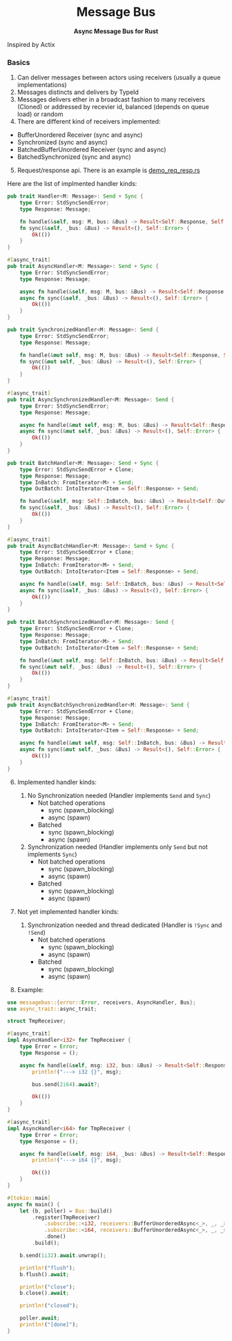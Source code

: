 <div align="center">
  <h1>Message Bus</h1>
  <p>
    <strong>Async Message Bus for Rust</strong>
  </p>
  <p>
</div>

Inspired by Actix

### Basics
1. Can deliver messages between actors using receivers (usually a queue implementations)
2. Messages distincts and delivers by TypeId
3. Messages delivers ether in a broadcast fashion to many receivers (Cloned) or addressed by recevier id, balanced (depends on queue load) or random
4. There are different kind of receivers implemented:
  - BufferUnordered Receiver (sync and async)
  - Synchronized (sync and async)
  - BatchedBufferUnordered Receiver (sync and async)
  - BatchedSynchronized (sync and async)
5. Request/response api. There is an example is [demo_req_resp.rs](./examples/demo_req_resp.rs)

Here are the list of implmented handler kinds:
```rust
pub trait Handler<M: Message>: Send + Sync {
    type Error: StdSyncSendError;
    type Response: Message;

    fn handle(&self, msg: M, bus: &Bus) -> Result<Self::Response, Self::Error>;
    fn sync(&self, _bus: &Bus) -> Result<(), Self::Error> {
        Ok(())
    }
}

#[async_trait]
pub trait AsyncHandler<M: Message>: Send + Sync {
    type Error: StdSyncSendError;
    type Response: Message;

    async fn handle(&self, msg: M, bus: &Bus) -> Result<Self::Response, Self::Error>;
    async fn sync(&self, _bus: &Bus) -> Result<(), Self::Error> {
        Ok(())
    }
}

pub trait SynchronizedHandler<M: Message>: Send {
    type Error: StdSyncSendError;
    type Response: Message;

    fn handle(&mut self, msg: M, bus: &Bus) -> Result<Self::Response, Self::Error>;
    fn sync(&mut self, _bus: &Bus) -> Result<(), Self::Error> {
        Ok(())
    }
}

#[async_trait]
pub trait AsyncSynchronizedHandler<M: Message>: Send {
    type Error: StdSyncSendError;
    type Response: Message;

    async fn handle(&mut self, msg: M, bus: &Bus) -> Result<Self::Response, Self::Error>;
    async fn sync(&mut self, _bus: &Bus) -> Result<(), Self::Error> {
        Ok(())
    }
}

pub trait BatchHandler<M: Message>: Send + Sync {
    type Error: StdSyncSendError + Clone;
    type Response: Message;
    type InBatch: FromIterator<M> + Send;
    type OutBatch: IntoIterator<Item = Self::Response> + Send;

    fn handle(&self, msg: Self::InBatch, bus: &Bus) -> Result<Self::OutBatch, Self::Error>;
    fn sync(&self, _bus: &Bus) -> Result<(), Self::Error> {
        Ok(())
    }
}

#[async_trait]
pub trait AsyncBatchHandler<M: Message>: Send + Sync {
    type Error: StdSyncSendError + Clone;
    type Response: Message;
    type InBatch: FromIterator<M> + Send;
    type OutBatch: IntoIterator<Item = Self::Response> + Send;

    async fn handle(&self, msg: Self::InBatch, bus: &Bus) -> Result<Self::OutBatch, Self::Error>;
    async fn sync(&self, _bus: &Bus) -> Result<(), Self::Error> {
        Ok(())
    }
}

pub trait BatchSynchronizedHandler<M: Message>: Send {
    type Error: StdSyncSendError + Clone;
    type Response: Message;
    type InBatch: FromIterator<M> + Send;
    type OutBatch: IntoIterator<Item = Self::Response> + Send;

    fn handle(&mut self, msg: Self::InBatch, bus: &Bus) -> Result<Self::OutBatch, Self::Error>;
    fn sync(&mut self, _bus: &Bus) -> Result<(), Self::Error> {
        Ok(())
    }
}

#[async_trait]
pub trait AsyncBatchSynchronizedHandler<M: Message>: Send {
    type Error: StdSyncSendError + Clone;
    type Response: Message;
    type InBatch: FromIterator<M> + Send;
    type OutBatch: IntoIterator<Item = Self::Response> + Send;

    async fn handle(&mut self, msg: Self::InBatch, bus: &Bus) -> Result<Self::OutBatch, Self::Error>;
    async fn sync(&mut self, _bus: &Bus) -> Result<(), Self::Error> {
        Ok(())
    }
}

```
6. Implemented handler kinds:
    1. No Synchronization needed (Handler implements `Send` and `Sync`)
        * Not batched operations
            - sync  (spawn_blocking)
            - async (spawn)
        * Batched
            - sync  (spawn_blocking)
            - async (spawn)
    2. Synchronization needed (Handler implements only `Send` but not implements `Sync`)
        * Not batched operations
            - sync  (spawn_blocking)
            - async (spawn)
        * Batched
            - sync  (spawn_blocking)
            - async (spawn)
    
7. Not yet implemented handler kinds:
    1. Synchronization needed and thread dedicated (Handler is `!Sync` and `!Send`)
        * Not batched operations
            - sync  (spawn_blocking)
            - async (spawn)
        * Batched
            - sync  (spawn_blocking)
            - async (spawn)

8. Example:
```rust
use messagebus::{error::Error, receivers, AsyncHandler, Bus};
use async_trait::async_trait;

struct TmpReceiver;

#[async_trait]
impl AsyncHandler<i32> for TmpReceiver {
    type Error = Error;
    type Response = ();

    async fn handle(&self, msg: i32, bus: &Bus) -> Result<Self::Response, Self::Error> {
        println!("---> i32 {}", msg);

        bus.send(2i64).await?;

        Ok(())
    }
}

#[async_trait]
impl AsyncHandler<i64> for TmpReceiver {
    type Error = Error;
    type Response = ();

    async fn handle(&self, msg: i64, _bus: &Bus) -> Result<Self::Response, Self::Error> {
        println!("---> i64 {}", msg);

        Ok(())
    }
}

#[tokio::main]
async fn main() {
    let (b, poller) = Bus::build()
        .register(TmpReceiver)
            .subscribe::<i32, receivers::BufferUnorderedAsync<_>, _, _>(8, Default::default())
            .subscribe::<i64, receivers::BufferUnorderedAsync<_>, _, _>(8, Default::default())
            .done()
        .build();

    b.send(1i32).await.unwrap();

    println!("flush");
    b.flush().await;

    println!("close");
    b.close().await;

    println!("closed");

    poller.await;
    println!("[done]");
}
```